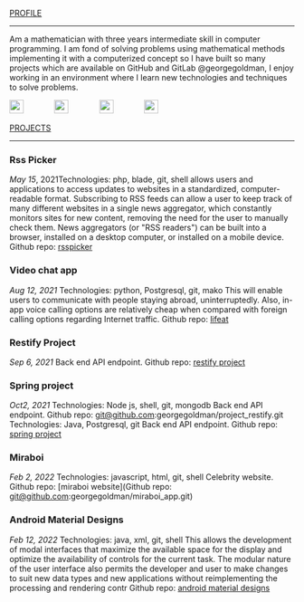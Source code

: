 [PROFILE](https://georgegoldman.github.io/profile) <hr />
Am a mathematician with three years intermediate skill in computer programming. I am fond of solving problems using mathematical methods implementing it with a computerized concept so I have built so many projects which are available on GitHub and GitLab @georgegoldman, I enjoy working in an environment where I learn new technologies and techniques to solve problems.

<a href="https://www.github.com/georgegoldman" target="_blank" style="margin-right: 10%;"><img src="https://raw.githubusercontent.com/FortAwesome/Font-Awesome/28e297f07af26f148c15e6cbbd12cea3027371d3/svgs/brands/github.svg" width="25" height="24"></a>   <a href="https://www.linkedin.com/in/georgegoldman-john-187428b9/" target="_blank" style="margin-right: 10%;"><img src="https://raw.githubusercontent.com/FortAwesome/Font-Awesome/28e297f07af26f148c15e6cbbd12cea3027371d3/svgs/brands/linkedin.svg" width="25" height="24"></a>   <a href="https://twitter.com/mrgeorgegoldman" target="_blank" style="margin-right: 10%;"><img src="https://raw.githubusercontent.com/FortAwesome/Font-Awesome/28e297f07af26f148c15e6cbbd12cea3027371d3/svgs/brands/twitter.svg" width="25" height="24"></a> <a href="https://www.instagram.com/mrgeorgegoldman/" target="_blank" style="margin-right: 10%;"><img src="https://raw.githubusercontent.com/georgegoldman/Font-Awesome/28e297f07af26f148c15e6cbbd12cea3027371d3/svgs/brands/instagram.svg" width="25" height="24"></a>

[PROJECTS](https://georgegoldman.github.io/projects) <hr />
### **Rss Picker**
_May 15_, 2021Technologies: php, blade, git, shell
allows users and applications to access updates to websites in a standardized, computer-readable
format. Subscribing to RSS feeds can allow a user to keep track of many different websites in a single
news aggregator, which constantly monitors sites for new content, removing the need for the user to
manually check them. News aggregators (or "RSS readers") can be built into a browser, installed on a
desktop computer, or installed on a mobile device.
Github repo: [rsspicker](git@github.com:georgegoldman/rsspicker.git)

### **Video chat app**
_Aug 12, 2021_
Technologies: python, Postgresql, git, mako
This will enable users to communicate with people staying abroad, uninterruptedly. Also, in-app
voice calling options are relatively cheap when compared with foreign calling options regarding
Internet traffic.
Github repo: [lifeat](git@github.com:georgegoldman/lifeat.git)

### **Restify Project**
_Sep 6, 2021_
Back end API endpoint.
Github repo: [restify project](git@github.com:georgegoldman/spring-project.git)

### **Spring project**
_Oct2, 2021_
Technologies: Node js, shell, git, mongodb
Back end API endpoint.
Github repo: git@github.com:georgegoldman/project_restify.git
Technologies: Java, Postgresql, git
Back end API endpoint.
Github repo: [spring project](git@github.com:georgegoldman/spring-project.git)

### **Miraboi**
_Feb 2, 2022_
Technologies: javascript, html, git, shell
Celebrity website.
Github repo: [miraboi website](Github repo: git@github.com:georgegoldman/miraboi_app.git)

### **Android Material Designs**
_Feb 12, 2022_
Technologies: java, xml, git, shell
This allows the development of modal interfaces that maximize the available space for the display
and optimize the availability of controls for the current task. The modular nature of the user
interface also permits the developer and user to make changes to suit new data types and new
applications without reimplementing the processing and rendering contr
Github repo: [android material designs](git@github.com:georgegoldman/andriodmaterial101.git)

